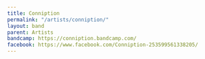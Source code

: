 ```yaml
---
title: Conniption
permalink: "/artists/conniption/"
layout: band
parent: Artists
bandcamp: https://conniption.bandcamp.com/
facebook: https://www.facebook.com/Conniption-253599561338205/
---
```


